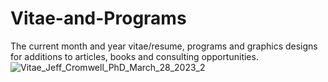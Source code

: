 # Vitae-and-Programs
The current month and year vitae/resume, programs and graphics designs for additions to articles, books and consulting opportunities.
![Vitae_Jeff_Cromwell_PhD_March_28_2023_2](https://user-images.githubusercontent.com/27377917/228298400-b02f1196-91f4-4971-a250-315a0d263615.png)
